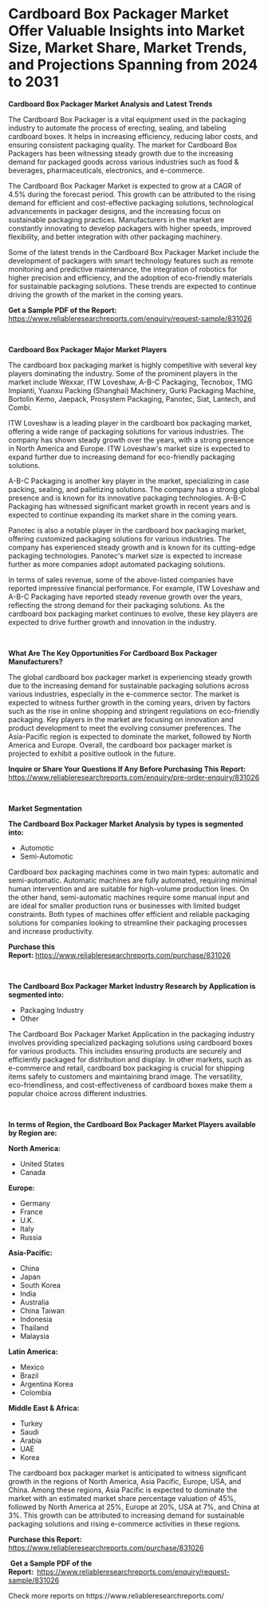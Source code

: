 <p><h1>Cardboard Box Packager Market Offer Valuable Insights into Market Size, Market Share, Market Trends, and Projections Spanning from 2024 to 2031</h1></p><p><strong>Cardboard Box Packager Market Analysis and Latest Trends</strong></p>
<p><p>The Cardboard Box Packager is a vital equipment used in the packaging industry to automate the process of erecting, sealing, and labeling cardboard boxes. It helps in increasing efficiency, reducing labor costs, and ensuring consistent packaging quality. The market for Cardboard Box Packagers has been witnessing steady growth due to the increasing demand for packaged goods across various industries such as food & beverages, pharmaceuticals, electronics, and e-commerce.</p><p>The Cardboard Box Packager Market is expected to grow at a CAGR of 4.5% during the forecast period. This growth can be attributed to the rising demand for efficient and cost-effective packaging solutions, technological advancements in packager designs, and the increasing focus on sustainable packaging practices. Manufacturers in the market are constantly innovating to develop packagers with higher speeds, improved flexibility, and better integration with other packaging machinery.</p><p>Some of the latest trends in the Cardboard Box Packager Market include the development of packagers with smart technology features such as remote monitoring and predictive maintenance, the integration of robotics for higher precision and efficiency, and the adoption of eco-friendly materials for sustainable packaging solutions. These trends are expected to continue driving the growth of the market in the coming years.</p></p>
<p><strong>Get a Sample PDF of the Report:&nbsp;</strong> <a href="https://www.reliableresearchreports.com/enquiry/request-sample/831026">https://www.reliableresearchreports.com/enquiry/request-sample/831026</a></p>
<p>&nbsp;</p>
<p><strong>Cardboard Box Packager Major Market Players</strong></p>
<p><p>The cardboard box packaging market is highly competitive with several key players dominating the industry. Some of the prominent players in the market include Wexxar, ITW Loveshaw, A-B-C Packaging, Tecnobox, TMG Impianti, Yuanxu Packing (Shanghai) Machinery, Gurki Packaging Machine, Bortolin Kemo, Jaepack, Prosystem Packaging, Panotec, Siat, Lantech, and Combi.</p><p>ITW Loveshaw is a leading player in the cardboard box packaging market, offering a wide range of packaging solutions for various industries. The company has shown steady growth over the years, with a strong presence in North America and Europe. ITW Loveshaw's market size is expected to expand further due to increasing demand for eco-friendly packaging solutions.</p><p>A-B-C Packaging is another key player in the market, specializing in case packing, sealing, and palletizing solutions. The company has a strong global presence and is known for its innovative packaging technologies. A-B-C Packaging has witnessed significant market growth in recent years and is expected to continue expanding its market share in the coming years.</p><p>Panotec is also a notable player in the cardboard box packaging market, offering customized packaging solutions for various industries. The company has experienced steady growth and is known for its cutting-edge packaging technologies. Panotec's market size is expected to increase further as more companies adopt automated packaging solutions.</p><p>In terms of sales revenue, some of the above-listed companies have reported impressive financial performance. For example, ITW Loveshaw and A-B-C Packaging have reported steady revenue growth over the years, reflecting the strong demand for their packaging solutions. As the cardboard box packaging market continues to evolve, these key players are expected to drive further growth and innovation in the industry.</p></p>
<p>&nbsp;</p>
<p><strong>What Are The Key Opportunities For Cardboard Box Packager Manufacturers?</strong></p>
<p><p>The global cardboard box packager market is experiencing steady growth due to the increasing demand for sustainable packaging solutions across various industries, especially in the e-commerce sector. The market is expected to witness further growth in the coming years, driven by factors such as the rise in online shopping and stringent regulations on eco-friendly packaging. Key players in the market are focusing on innovation and product development to meet the evolving consumer preferences. The Asia-Pacific region is expected to dominate the market, followed by North America and Europe. Overall, the cardboard box packager market is projected to exhibit a positive outlook in the future.</p></p>
<p><strong>Inquire or Share Your Questions If Any Before Purchasing This Report:</strong> <a href="https://www.reliableresearchreports.com/enquiry/pre-order-enquiry/831026">https://www.reliableresearchreports.com/enquiry/pre-order-enquiry/831026</a></p>
<p>&nbsp;</p>
<p><strong>Market Segmentation</strong></p>
<p><strong>The Cardboard Box Packager Market Analysis by types is segmented into:</strong></p>
<p><ul><li>Automotic</li><li>Semi-Automotic</li></ul></p>
<p><p>Cardboard box packaging machines come in two main types: automatic and semi-automatic. Automatic machines are fully automated, requiring minimal human intervention and are suitable for high-volume production lines. On the other hand, semi-automatic machines require some manual input and are ideal for smaller production runs or businesses with limited budget constraints. Both types of machines offer efficient and reliable packaging solutions for companies looking to streamline their packaging processes and increase productivity.</p></p>
<p><strong>Purchase this Report:&nbsp;</strong><a href="https://www.reliableresearchreports.com/purchase/831026">https://www.reliableresearchreports.com/purchase/831026</a></p>
<p>&nbsp;</p>
<p><strong>The Cardboard Box Packager Market Industry Research by Application is segmented into:</strong></p>
<p><ul><li>Packaging Industry</li><li>Other</li></ul></p>
<p><p>The Cardboard Box Packager Market Application in the packaging industry involves providing specialized packaging solutions using cardboard boxes for various products. This includes ensuring products are securely and efficiently packaged for distribution and display. In other markets, such as e-commerce and retail, cardboard box packaging is crucial for shipping items safely to customers and maintaining brand image. The versatility, eco-friendliness, and cost-effectiveness of cardboard boxes make them a popular choice across different industries.</p></p>
<p>&nbsp;</p>
<p><strong>In terms of Region, the Cardboard Box Packager Market Players available by Region are:</strong></p>
<p>
    <p> <strong> North America: </strong>
        <ul>
            <li>United States</li>
            <li>Canada</li>
        </ul>
        </p> 
    <p> <strong> Europe: </strong>
        <ul>
            <li>Germany</li>
            <li>France</li>
            <li>U.K.</li>
            <li>Italy</li>
            <li>Russia</li>
        </ul>
        </p> 
    <p> <strong> Asia-Pacific: </strong>
        <ul>
            <li>China</li>
            <li>Japan</li>
            <li>South Korea</li>
            <li>India</li>
            <li>Australia</li>
            <li>China Taiwan</li>
            <li>Indonesia</li>
            <li>Thailand</li>
            <li>Malaysia</li>
        </ul>
        </p> 
    <p> <strong> Latin America: </strong>
        <ul>
            <li>Mexico</li>
            <li>Brazil</li>
            <li>Argentina Korea</li>
            <li>Colombia</li>
        </ul>
        </p> 
    <p> <strong> Middle East & Africa: </strong>
        <ul>
            <li>Turkey</li>
            <li>Saudi</li>
            <li>Arabia</li>
            <li>UAE</li>
            <li>Korea</li>
        </ul>
    </p>
    </p>
<p><p>The cardboard box packager market is anticipated to witness significant growth in the regions of North America, Asia Pacific, Europe, USA, and China. Among these regions, Asia Pacific is expected to dominate the market with an estimated market share percentage valuation of 45%, followed by North America at 25%, Europe at 20%, USA at 7%, and China at 3%. This growth can be attributed to increasing demand for sustainable packaging solutions and rising e-commerce activities in these regions.</p></p>
<p><strong>Purchase this Report: </strong><a href="https://www.reliableresearchreports.com/purchase/831026">https://www.reliableresearchreports.com/purchase/831026</a></p>
<p>&nbsp;<strong>Get a Sample PDF of the Report:&nbsp;&nbsp;</strong><a href="https://www.reliableresearchreports.com/enquiry/request-sample/831026">https://www.reliableresearchreports.com/enquiry/request-sample/831026</a></p>
<p><strong></strong></p>
<p>Check more reports on https://www.reliableresearchreports.com/</p>